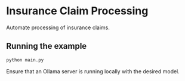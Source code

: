 
# Insurance Claim Processing

Automate processing of insurance claims.

## Running the example

```bash
python main.py
```

Ensure that an Ollama server is running locally with the desired model.

